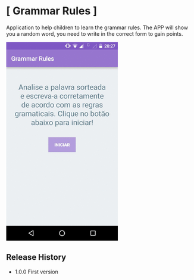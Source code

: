 # [ Grammar Rules ]

Application to help children to learn the grammar rules. The APP will show you a random word, you need to write in the correct form to gain points.

![demo](screenshots/demo.gif)

## Release History

* 1.0.0 First version
